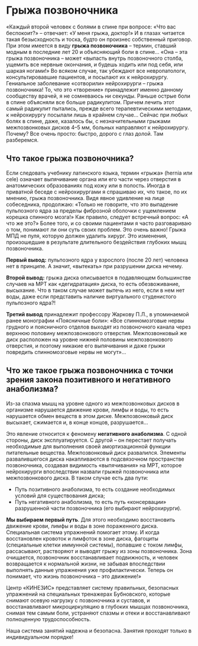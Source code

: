 # Грыжа позвоночника

«Каждый второй человек с болями в спине при вопросе: «Что вас беспокоит?» – отвечает: «У меня грыжа, доктор!» И в глазах читается такая безысходность и тоска, будто он произнес собственный приговор. При этом имеется в виду **грыжа позвоночника** – термин, ставший модным в последние лет 20 и объясняющий боли в спине… «Она – эта грыжа позвоночника – может «выпасть внутрь позвоночного столба, ущемить все нервные окончания, и будешь ходить или под себя, или шаркая ногами!» Во всяком случае, так убеждают все невропатологи, консультировавшие пациентов, и посылают их к нейрохирургу. Гениальное заболевание «сотворили» нейрохирурги – грыжа позвоночника! То, что это «творение» принадлежит именно данному сообществу врачей, я не сомневаюсь ни секунды. Раньше острые боли в спине объясняли все больше радикулитом. Причем лечить этот самый радикулит пытались, прежде всего терапевтическими методами, к нейрохирургу посылали лишь в крайнем случае… Сейчас при любых болях в спине, даже, казалось бы, с незначительными грыжами межпозвонковых дисков 4–5 мм, больных направляют к нейрохирургу. Почему? Все очень просто: быстро, дорого с глаз долой. Там разберемся.

## Что такое грыжа позвоночника?

Если следовать учебнику латинского языка, термин «грыжа» (hernia или cele) означает выпячивание органа или его части через отверстия в анатомических образованиях под кожу или в полость. Иногда в приватной беседе с нейрохирургами я спрашиваю их, что такое, по их мнению, грыжа позвоночника. Видя явное удивление на лице собеседника, продолжаю: «Только не говорите, что это выпадение пульпозного ядра за пределы фиброзной оболочки с ущемлением корешка спинного мозга!» Как правило, следует встречный вопрос: «А что же это?» Более того, и со своими пациентами я часто разговариваю о том, понимают ли они суть своих проблем. Это очень важно! Грыжа МПД не пуля, которую должен удалить хирург. Это изменения, произошедшие в результате длительного бездействия глубоких мышц позвоночника.

**Первый вывод:** пульпозного ядра у взрослого (после 20 лет) человека нет в принципе. А значит, «вытекать» при разрушении диска нечему.

**Второй вывод:** грыжа диска описывается в подавляющем большинстве случаев на МРТ как «дегидратация» диска, то есть обезвоживание, высыхание. Что в таком случае может вытечь из него, если в нем нет воды, даже если представить наличие виртуального студенистого пульпозного ядра?!

**Третий вывод** принадлежит профессору Жаркову П.Л., в упоминаемой ранее монографии «Поясничные боли»: «Все спинномозговые нервы грудного и поясничного отделов выходят из позвоночного канала через верхнюю половину межпозвонкового отверстия. Межпозвонковый же диск расположен на уровне нижней половины межпозвонкового отверстия, и поэтому никакие его выпячивания и даже грыжи повредить спинномозговые нервы не могут»…

## Что же такое грыжа позвоночника с точки зрения закона позитивного и негативного анаболизма?

Из-за спазма мышц на уровне одного из межпозвонковых дисков в организме нарушается движение крови, лимфы и воды, то есть нарушается обмен веществ в этом диске. Межпозвонковый диск высыхает, сжимается и, в конце концов, разрушается…

Это явление относится к феномену **негативного анаболизма**. С одной стороны, диск эксплуатируется. С другой – он перестает получать необходимые для выполнения своей амортизационной функции питательные вещества. Межпозвонковый диск развалился. Элементы развалившегося диска накапливаются в подсвязочном пространстве позвоночника, создавая видимость «выпячивания» на МРТ, которое нейрохирурги впоследствии назвали грыжей позвоночника или межпозвонкового диска. В таком случае есть два пути:

*   Путь позитивного анаболизма, то есть создание необходимых условий для существования диска;
*   Путь негативного анаболизма, то есть путь «консервации» разрушенной части позвоночника (его выбирают нейрохирурги).

**Мы выбираем первый путь**. Для этого необходимо восстановить движение крови, лимфы и воды в зоне пораженного диска. Специальная система упражнений помогает этому. И когда восстановлен кровоток и лимфоток в зоне диска, фагоциты (специальные клетки иммунной системы), попавшие с током лимфы, рассасывают, растворяют и выводят грыжу из зоны позвоночника. Зона очищается, позвоночник восстанавливает подвижность, и человек возвращается к нормальной жизни, не забывая впоследствии выполнять данные упражнения уже профилактически. Теперь он понимает, что жизнь позвоночника – это движение!»

Центр «КИНЕЗИС» представляет систему правильных, безопасных упражнений на специальных тренажерах Бубновского, которые снимают осевую нагрузку с позвоночника и суставов, и восстанавливают микроциркуляцию в глубоких мышцах позвоночника, снимая тем самым боли, устраняют спазмы и отеки и восстанавливают полноценную трудоспособность.

Наша система занятий надежна и безопасна. Занятия проходят только в индивидуальном порядке!